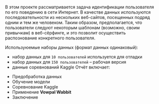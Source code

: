 В этом проекте рассматривается задача идентификации пользователя по его поведению в сети Интернет. В качестве данных используются последовательности из нескольких веб-сайтов, посещенных подряд одним и тем же человеком. Таким образом, предполагается, что пользователи следуют некоторым шаблонам (возможно, своим привычкам) в веб-сёрфинге, и это позволит осуществить распознование конкретного пользователя.

Используюемые наборы данных (формат данных одинаковый):

* набор данных для `10 пользователей` используется для отладки
* набор данных для `150 пользователей` – рабочая версия
* данные соревнований Kaggle
Отчёт включает:

- Предобработка данных
- Обучение модели
- Соревнование Kaggle
- Применение **Vowpal Wabbit**
- Заключение
